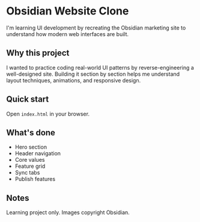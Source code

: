 # Obsidian Website Clone

I'm learning UI development by recreating the Obsidian marketing site to understand how modern web interfaces are built.

## Why this project

I wanted to practice coding real-world UI patterns by reverse-engineering a well-designed site. Building it section by section helps me understand layout techniques, animations, and responsive design.

## Quick start

Open `index.html` in your browser.

## What's done

- Hero section
- Header navigation
- Core values
- Feature grid
- Sync tabs
- Publish features

## Notes

Learning project only. Images copyright Obsidian.


